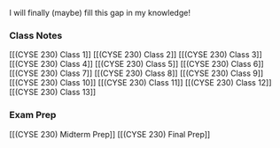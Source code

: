 I will finally (maybe) fill this gap in my knowledge!

### Class Notes
[[(CYSE 230) Class 1]]
[[(CYSE 230) Class 2]]
[[(CYSE 230) Class 3]]
[[(CYSE 230) Class 4]]
[[(CYSE 230) Class 5]]
[[(CYSE 230) Class 6]]
[[(CYSE 230) Class 7]]
[[(CYSE 230) Class 8]]
[[(CYSE 230) Class 9]]
[[(CYSE 230) Class 10]]
[[(CYSE 230) Class 11]]
[[(CYSE 230) Class 12]]
[[(CYSE 230) Class 13]]

### Exam Prep
[[(CYSE 230) Midterm Prep]]
[[(CYSE 230) Final Prep]]